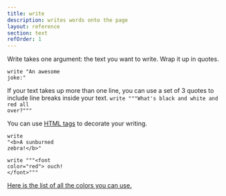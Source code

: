 ```yaml
---
title: write
description: writes words onto the page
layout: reference
section: text
refOrder: 1
---
```


Write takes one argument: the text you want to write. Wrap it up in quotes.

<code class="jumbo">write <span data-dfn="text">"An awesome joke:"</span></code>

If your text takes up more than one line, you can use a set of 3 quotes to include line breaks inside your text.
<code default class="jumbo">write """What's black and 
  white and red all over?"""</code>

You can use <a href="html.html">HTML tags</a> to decorate your writing.

<code class="jumbo">write "<span data-dfn="start bold">&lt;b&gt;</span>A sunburned zebra!<span data-dfn="end bold">&lt;/b&gt;</span>"</code>

<code class="jumbo">write """<span data-dfn="start color">&lt;font color="red"&gt;</span>
ouch!
<span data-dfn="end color">&lt;/font&gt;"""</span></code>

<a href="color.html">Here is the list of all the colors you can use.</a>